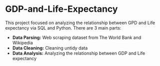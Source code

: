 # GDP-and-Life-Expectancy
This project focused on analyzing the relationship between GPD and Life expectancy via SQL and Python. There are 3 main parts:
- **Data Parsing:** Web scraping dataset from The World Bank and Wikipedia
- **Data Cleaning:** Cleaning untidy data
- **Data Analysis:** Analyzing the relationship between GDP and Life expectancy
